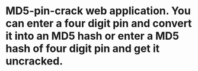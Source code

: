 # MD5-pin-crack web application. You can enter a four digit pin and convert it into an MD5 hash or enter a MD5 hash of four digit pin and get it uncracked.
